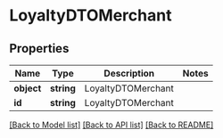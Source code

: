 # LoyaltyDTOMerchant

## Properties
Name | Type | Description | Notes
------------ | ------------- | ------------- | -------------
**object** | **string** | LoyaltyDTOMerchant | 
**id** | **string** | LoyaltyDTOMerchant | 

[[Back to Model list]](../README.md#documentation-for-models) [[Back to API list]](../README.md#documentation-for-api-endpoints) [[Back to README]](../../README.md)


